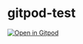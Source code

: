 # gitpod-test

[![Open in Gitpod](https://gitpod.io/button/open-in-gitpod.svg)](https://gitpod.io/#https://github.com/mauung-sudo/gitpod-test)
